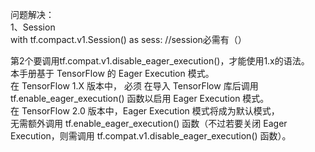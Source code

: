 问题解决：  
1、Session  
with tf.compact.v1.Session() as sess:  //session必需有（）  

第2个要调用tf.compat.v1.disable_eager_execution()，才能使用1.x的语法。  
本手册基于 TensorFlow 的 Eager Execution 模式。  
在 TensorFlow 1.X 版本中， 必须 在导入 TensorFlow 库后调用 tf.enable_eager_execution() 函数以启用 Eager Execution 模式。  
在 TensorFlow 2.0 版本中，Eager Execution 模式将成为默认模式，  
无需额外调用 tf.enable_eager_execution() 函数（不过若要关闭 Eager Execution，则需调用 tf.compat.v1.disable_eager_execution() 函数）。